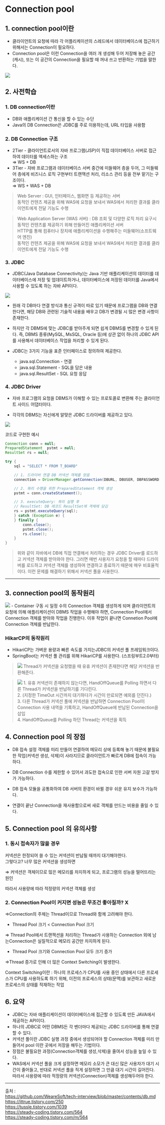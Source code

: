 # Connection pool
## 1. connection pool이란
- 클라이언트의 요청에 따라 각 어플리케이션의 스레드에서 데이터베이스에 접근하기 위해서는 Connection이 필요하다.
- Connection pool은 이런 Connection을 여러 개 생성해 두어 저장해 놓은 공간(캐시), 또는 이 공간의 Connection을 필요할 때 꺼내 쓰고 반환하는 기법을 말한다.
<img src='img\db_connectionpool_definition.png'>

## 2. 사전학습
### 1. DB connection이란
- DB와 애플리케이션 간 통신을 할 수 있는 수단
- Java의 DB Connection은 JDBC를 주로 이용하는데, URL 타입을 사용함


### 2. DB Connection 구조
- 2Tier - 클라이언트로서의 자바 프로그램(JSP)이 직접 데이터베이스 서버로 접근하여 데이터를 액세스하는 구조</br>
⇒ WS + DB
- 3Tier - 자바 프로그램과 데이터베이스 서버 중간에 미들웨어 층을 두어, 그 미들웨어 층에게 비즈니스 로직 구현부터 트랜잭션 처리, 리소스 관리 등을 전부 맡기는 구조이다.</br>
⇒ WS + WAS + DB

> Web Server :
GUI, 인터페이스, 웹화면 등 제공하는 서버<br>
동적인 컨텐츠 제공을 위해 WAS에 요청을 보내서 WAS에서 처리한 결과를 클라이언트에게 전달 기능도 수행

> Web Application Server (WAS 서버) : 
DB 조회 및 다양한 로직 처리 요구시 동적인 컨텐츠를 제공하기 위해 만들어진 애플리케이션 서버<br>
HTTP를 통해 컴퓨터나 장치에 애플리케이션을 수행해주는 미들웨어(소프트웨어 엔진)<br>
동적인 컨텐츠 제공을 위해 WAS에 요청을 보내서 WAS에서 처리한 결과를 클라이언트에게 전달 기능도 수행

### 3. JDBC

- JDBC(Java Database Connectivity)는 Java 기반 애플리케이션의 데이터를 데이터베이스에 저장 및 업데이트하거나, 데이터베이스에 저장된 데이터를 Java에서 사용할 수 있도록 하는 자바 API이다.

<img src= 'img\db_connectionpool_jdbc.jpeg'>

- 원래 각 DB마다 연결 방식과 통신 규격이 따로 있기 때문에 프로그램을 DB와 연결한다면, 해당 DB와 관련된 기술적 내용을 배우고 DB가 변경될 시 많은 변경 사항이 존재한다.
- 하지만 각 DBMS에 맞는 JDBC를 받아주게 되면 쉽게 DBMS를 변경할 수 있게 된다.
즉, DBMS 종류(MySQL, MsSQL, Oracle 등)에 상관 없이 하나의 JDBC API를 사용해서 데이터베이스 작업을 처리할 수 있게 된다. 

- JDBC는 3가지 기능을 표준 인터페이스로 정의하여 제공한다.
   - java.sql.Connection - 연결
   - java.sql.Statement - SQL을 담은 내용
   - java.sql.ResultSet - SQL 요청 응답


### 4. JDBC Driver
 - 자바 프로그램의 요청을 DBMS가 이해할 수 있는 프로토콜로 변환해 주는 클라이언트 사이드 어댑터이다.

- 각각의 DBMS는 자신에게 알맞은 JDBC 드라이버를 제공하고 있다.

<img src ='img\db_connectionpool_jdbc_driver.png'>



코드로 구현한 예시
```java
Connection conn = null;
PreparedStatement  pstmt = null;
ResultSet rs = null;

try {
    sql = "SELECT * FROM T_BOARD"

    // 1. 드라이버 연결 DB 커넥션 객체를 얻음
    connection = DriverManager.getConnection(DBURL, DBUSER, DBPASSWORD);

    // 2. 쿼리 수행을 위한 PreparedStatement 객체 생성
    pstmt = conn.createStatement();

    // 3. executeQuery: 쿼리 실행 후
    // ResultSet: DB 레코드 ResultSet에 객체에 담김
    rs = pstmt.executeQuery(sql);
    } catch (Exception e) {
    } finally {
        conn.close();
        pstmt.close();
        rs.close();
    }
}
```
>  위와 같이 자바에서 DB에 직접 연결해서 처리하는 경우 JDBC Driver를 로드하고 커넥션 객체를 받아와야 한다. 그러면 매번 사용자가 요청을 할 때마다 드라이버를 로드하고 커넥션 객체를 생성하여 연결하고 종료하기 때문에 매우 비효율적이다. 이런 문제를 해결하기 위해서 커넥션 풀을 사용한다.

---

## 3. connection pool의 동작원리
<img src='img\db_connectionpool.png'>
- Container 구동 시 일정 수의 Connection 객체를 생성하게 되며 클라이언트의 요청에 의해 애플리케이션이 DBMS 작업을 수행해야 하면, Connection Pool에서 Connection 객체를 받아와 작업을 진행한다. 이후 작업이 끝나면 Connetion Pool에 Connection 객체를 반납한다.

### HikarCP의 동작원리
- HikariCP는 가벼운 용량과 빠른 속도를 가지는JDBC의 커넥션 풀 프레임워크이다.
- SpringBoot는 커넥션 풀 관리를 위해 HikariCP를 사용한다. (스프링부트2.0부터)

> <img src='img/db_connectionpool_hikarcp1.png'> Thread가 커넥션을 요청했을 때 유휴 커넥션이 존재한다면 해당 커넥션을 반환해준다.

> <img src='img/db_connectionpool_hikarcp2.png'> 1. 유휴 커넥션이 존재하지 않는다면, HandOffQueue를 Polling 하면서 다른 Thread가 커넥션을 반납하기를 기다린다. <br>2. (지정한 TimeOut 시간까지 대기하다가 시간이 만료되면 예외를 던진다.) <br> 3. 다른 Thread가 커넥션 풀에 커넥션을 반납하면 Connection Pool이 Connection 사용 내역을 기록하고, HandOffQueue에 반납된 Connection을 삽입 <br>4. HandOffQueue를 Polling 하던 Thread는 커넥션을 획득
## 4. Connection pool 의 장점

-  DB 접속 설정 객체를 미리 만들어 연결하여 메모리 상에 등록해 놓기 때문에 불필요한 작업(커넥션 생성, 삭제)이 사라지므로 클라이언트가 빠르게 DB에 접속이 가능하다.

 

- DB Connection 수를 제한할 수 있어서 과도한 접속으로 인한 서버 자원 고갈 방지가 가능하다.

 

- DB 접속 모듈을 공통화하여 DB 서버의 환경이 바뀔 경우 쉬운 유지 보수가 가능하다.

 

- 연결이 끝난 Connection을 재사용함으로써 새로 객체를 만드는 비용을 줄일 수 있다.

## 5. Connection pool 의 유의사항

### 1.  동시 접속자가 많을 경우

커넥션은 한정되어 쓸 수 있는 커넥션이 반납될 때까지 대기해야한다.<br>
그렇다고? 너무 많은 커넥션을 생성하면

⇒ 커넥션은 객체이므로 많은 메모리를 차지하게 되고, 프로그램의 성능을 떨어뜨리는 원인

따라서 사용량에 따라 적정량의 커넥션 객체를 생성

### 2. Connection Pool이 커지면 성능은 무조건 좋아질까? X

⇒Connection의 주체는 Thread이므로 Thread와 함께 고려해야 한다.

- Thread Pool 크기 < Connection Pool 크기 

⇒ Thread Pool에서 트랜잭션을 처리하는 Thread가 사용하는 Connection 외에 남는Connection은 실질적으로 메모리 공간만 차지하게 된다.

- Thread Pool 크기와 Connection Pool 모두 크기 증가

⇒Thread 증가로 인해 더 많은 Context Switching이 발생한다.

Context Switching이란 : 하나의 프로세스가 CPU를 사용 중인 상태에서 다른 프로세스가 CPU를 사용하도록 하기 위해, 이전의 프로세스의 상태(문맥)를 보관하고 새로운 프로세스의 상태를 적재하는 작업


## 6. 요약
- JDBC는 자바 애플리케이션이 데이터베이스에 접근할 수 있도록 만든 JAVA에서 제공하는 API이다.
- 하나의 JDBC로 어떤 DBMS든 각 벤더마다 제공되는 JDBC 드라이버를 통해 연결 할 수 있다.
- 커넥션 풀이란 JDBC 실행 과정 중에서 생성되어야 할 Connection 객체를 미리 만들어서 pool 이란 곳에서 저장을 해두는 기법이다.
- 장점은 불필요한 과정(Connection객체를 생성,삭제)을 줄여서 성능을 높일 수 있다.
- WAS에서 커넥션 풀을 크게 설정하면 메모리 소모가 큰 대신 많은 사용자가 대기 시간이 줄어들고, 반대로 커넥션 풀을 적게 설정하면 그 만큼 대기 시간이 길어진다. 따라서 사용량에 따라 적정량의 커넥션(Connection)객체를 생성해두어야 한다.

---

출처 : <br>
https://github.com/WeareSoft/tech-interview/blob/master/contents/db.md<br>
https://ittrue.tistory.com/250<br>
https://tussle.tistory.com/1039<br>
https://steady-coding.tistory.com/564<br>
https://steady-coding.tistory.com/m/564

